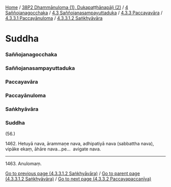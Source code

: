 
[Home](/) / [38P2 Dhammānuloma (1), Dukapaṭṭhānapāḷi (2)](../../../../../../38P2.md) / [4 Saññojanagocchaka](../../../../../4.md) / [4.3 Saññojanasampayuttaduka](../../../../4.3.md) / [4.3.3 Paccayavāra](../../../4.3.3.md) / [4.3.3.1 Paccayānuloma](../../4.3.3.1.md) / [4.3.3.1.2 Saṅkhyāvāra](../4.3.3.1.2.md)

# Suddha

### Saññojanagocchaka

### Saññojanasampayuttaduka

### Paccayavāra

### Paccayānuloma

### Saṅkhyāvāra

### Suddha

(56.)

1462\. Hetuyā nava, ārammaṇe nava, adhipatiyā nava (sabbattha nava), vipāke ekaṃ, āhāre nava…pe…  avigate nava.

---

1463\. Anulomaṃ.



[Go to previous page (4.3.3.1.2 Saṅkhyāvāra)](../4.3.3.1.2.md) / [Go to parent page (4.3.3.1.2 Saṅkhyāvāra)](../4.3.3.1.2.md) / [Go to next page (4.3.3.2 Paccayapaccanīya)](../../4.3.3.2.md)



